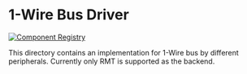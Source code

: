 # 1-Wire Bus Driver

[![Component Registry](https://components.espressif.com/components/espressif/onewire_bus/badge.svg)](https://components.espressif.com/components/espressif/onewire_bus)

This directory contains an implementation for 1-Wire bus by different peripherals. Currently only RMT is supported as the backend.
